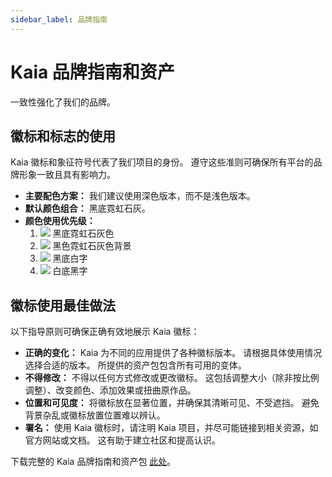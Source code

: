 ```yaml
---
sidebar_label: 品牌指南
---
```


# Kaia 品牌指南和资产

一致性强化了我们的品牌。

## 徽标和标志的使用

Kaia 徽标和象征符号代表了我们项目的身份。  遵守这些准则可确保所有平台的品牌形象一致且具有影响力。

- **主要配色方案：** 我们建议使用深色版本，而不是浅色版本。
- **默认颜色组合：** 黑底霓虹石灰。
- **颜色使用优先级：**
  1. ![](/img/misc/kaia_brandmark_neonlime_on_black.png) 黑底霓虹石灰色
  2. ![](/img/misc/kaia_brandmark_black_on_neonlime.png) 黑色霓虹石灰色背景
  3. ![](/img/misc/kaia_brandmark_white_on_black.png) 黑底白字
  4. ![](/img/misc/kaia_brandmark_black_on_white.png) 白底黑字

## 徽标使用最佳做法

以下指导原则可确保正确有效地展示 Kaia 徽标：

- **正确的变化：** Kaia 为不同的应用提供了各种徽标版本。 请根据具体使用情况选择合适的版本。  所提供的资产包包含所有可用的变体。
- **不得修改：** 不得以任何方式修改或更改徽标。 这包括调整大小（除非按比例调整）、改变颜色、添加效果或扭曲原作品。
- **位置和可见度：** 将徽标放在显著位置，并确保其清晰可见、不受遮挡。  避免背景杂乱或徽标放置位置难以辨认。
- **署名：** 使用 Kaia 徽标时，请注明 Kaia 项目，并尽可能链接到相关资源，如官方网站或文档。 这有助于建立社区和提高认识。

下载完整的 Kaia 品牌指南和资产包 [此处](https://drive.google.com/drive/folders/1Ia9R44Aw4TQRyupqPDCQ5qaeuk-0iWr2?usp=drive_link)。
